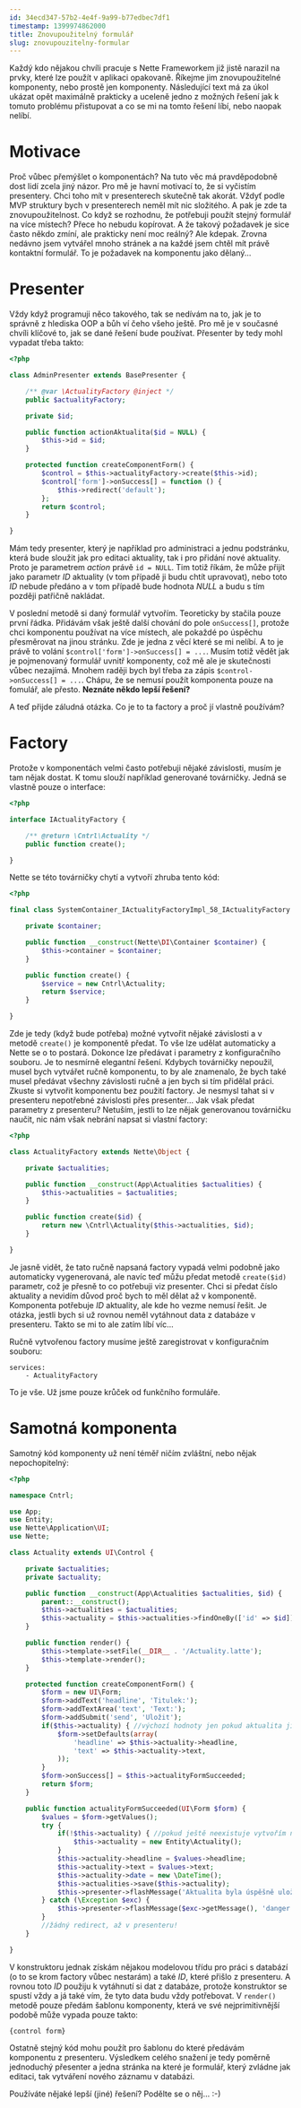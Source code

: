 ```yaml
---
id: 34ecd347-57b2-4e4f-9a99-b77edbec7df1
timestamp: 1399974862000
title: Znovupoužitelný formulář
slug: znovupouzitelny-formular
---
```

Každý kdo nějakou chvíli pracuje s Nette Frameworkem již jistě narazil na prvky, které lze použít v aplikaci opakovaně. Říkejme jim znovupoužitelné komponenty, nebo prostě jen komponenty. Následující text má za úkol ukázat opět maximálně prakticky a uceleně jedno z možných řešení jak k tomuto problému přistupovat a co se mi na tomto řešení líbí, nebo naopak nelíbí.

# Motivace

Proč vůbec přemýšlet o komponentách? Na tuto věc má pravděpodobně dost lidí zcela jiný názor. Pro mě je havní motivací to, že si vyčistím presentery. Chci toho mít v presenterech skutečně tak akorát. Vždyť podle MVP struktury bych v presenterech neměl mít nic složitého. A pak je zde ta znovupoužitelnost. Co když se rozhodnu, že potřebuji použít stejný formulář na více místech? Přece ho nebudu kopírovat. A že takový požadavek je sice často někdo zmíní, ale prakticky není moc reálný? Ale kdepak. Zrovna nedávno jsem vytvářel mnoho stránek a na každé jsem chtěl mít právě kontaktní formulář. To je požadavek na komponentu jako dělaný...

# Presenter

Vždy když programuji něco takového, tak se nedívám na to, jak je to správně z hlediska OOP a bůh ví čeho všeho ještě. Pro mě je v současné chvíli klíčové to, jak se dané řešení bude používat. Přesenter by tedy mohl vypadat třeba takto:

```php
<?php

class AdminPresenter extends BasePresenter {

	/** @var \ActualityFactory @inject */
	public $actualityFactory;

	private $id;

	public function actionAktualita($id = NULL) {
		$this->id = $id;
	}

	protected function createComponentForm() {
		$control = $this->actualityFactory->create($this->id);
		$control['form']->onSuccess[] = function () {
			$this->redirect('default');
		};
		return $control;
	}

}
```

Mám tedy presenter, který je například pro administraci a jednu podstránku, která bude sloužit jak pro editaci aktuality, tak i pro přidání nové aktuality. Proto je parametrem *action* právě `id = NULL`. Tim totiž říkám, že může přijít jako parametr *ID* aktuality (v tom případě ji budu chtít upravovat), nebo toto *ID* nebude předáno a v tom případě bude hodnota *NULL* a budu s tím později patřičně nakládat.

V poslední metodě si daný formulář vytvořím. Teoreticky by stačila pouze první řádka. Přidávám však ještě další chování do pole `onSuccess[]`, protože chci komponentu používat na více místech, ale pokaždé po úspěchu přesměrovat na jinou stránku. Zde je jedna z věcí které se mi nelíbí. A to je právě to volání `$control['form']->onSuccess[] = ...`. Musím totiž vědět jak je pojmenovaný formulář uvnitř komponenty, což mě ale je skutečnosti vůbec nezajímá. Mnohem raději bych byl třeba za zápis `$control->onSuccess[] = ...`. Chápu, že se nemusí použít komponenta pouze na fomulář, ale přesto. **Neznáte někdo lepší řešení?**

A teď přijde záludná otázka. Co je to ta factory a proč jí vlastně používám?

# Factory

Protože v komponentách velmi často potřebuji nějaké závislosti, musím je tam nějak dostat. K tomu slouží například generované továrničky. Jedná se vlastně pouze o interface:

```php
<?php

interface IActualityFactory {

	/** @return \Cntrl\Actuality */
	public function create();

}
```

Nette se této továrničky chytí a vytvoří zhruba tento kód:

```php
<?php

final class SystemContainer_IActualityFactoryImpl_58_IActualityFactory implements IActualityFactory {

	private $container;

	public function __construct(Nette\DI\Container $container) {
		$this->container = $container;
	}

	public function create() {
		$service = new Cntrl\Actuality;
		return $service;
	}

}
```

Zde je tedy (když bude potřeba) možné vytvořit nějaké závislosti a v metodě `create()` je komponentě předat. To vše lze udělat automaticky a Nette se o to postará. Dokonce lze předávat i parametry z konfiguračního souboru. Je to nesmírně elegantní řešení. Kdybych továrničky nepoužil, musel bych vytvářet ručně komponentu, to by ale znamenalo, že bych také musel předávat všechny závislosti ručně a jen bych si tím přidělal práci. Zkuste si vytvořit komponentu bez použití factory. Je nesmysl tahat si v presenteru nepotřebné závislosti přes presenter... Jak však předat parametry z presenteru? Netuším, jestli to lze nějak generovanou továrničku naučit, nic nám však nebrání napsat si vlastní factory:

```php
<?php

class ActualityFactory extends Nette\Object {

	private $actualities;

	public function __construct(App\Actualities $actualities) {
		$this->actualities = $actualities;
	}

	public function create($id) {
		return new \Cntrl\Actuality($this->actualities, $id);
	}

}
```

Je jasně vidět, že tato ručně napsaná factory vypadá velmi podobně jako automaticky vygenerovaná, ale navíc teď můžu předat metodě `create($id)` parametr, což je přesně to co potřebuji viz presenter. Chci si předat číslo aktuality a nevidím důvod proč bych to měl dělat až v komponentě. Komponenta potřebuje *ID* aktuality, ale kde ho vezme nemusí řešit. Je otázka, jestli bych si už rovnou neměl vytáhnout data z databáze v presenteru. Takto se mi to ale zatím líbí víc...

Ručně vytvořenou factory musíme ještě zaregistrovat v konfiguračním souboru:

```neon
services:
	- ActualityFactory
```

To je vše. Už jsme pouze krůček od funkčního formuláře.

# Samotná komponenta

Samotný kód komponenty už není téměř ničím zvláštní, nebo nějak nepochopitelný:

```php
<?php

namespace Cntrl;

use App;
use Entity;
use Nette\Application\UI;
use Nette;

class Actuality extends UI\Control {

	private $actualities;
	private $actuality;

	public function __construct(App\Actualities $actualities, $id) {
		parent::__construct();
		$this->actualities = $actualities;
		$this->actuality = $this->actualities->findOneBy(['id' => $id]);
	}

	public function render() {
		$this->template->setFile(__DIR__ . '/Actuality.latte');
		$this->template->render();
	}

	protected function createComponentForm() {
		$form = new UI\Form;
		$form->addText('headline', 'Titulek:');
		$form->addTextArea('text', 'Text:');
		$form->addSubmit('send', 'Uložit');
		if($this->actuality) { //výchozí hodnoty jen pokud aktualita již existuje
			$form->setDefaults(array(
				'headline' => $this->actuality->headline,
				'text' => $this->actuality->text,
			));
		}
		$form->onSuccess[] = $this->actualityFormSucceeded;
		return $form;
	}

	public function actualityFormSucceeded(UI\Form $form) {
		$values = $form->getValues();
		try {
			if(!$this->actuality) { //pokud ještě neexistuje vytvořím novou entitu
				$this->actuality = new Entity\Actuality();
			}
			$this->actuality->headline = $values->headline;
			$this->actuality->text = $values->text;
			$this->actuality->date = new \DateTime();
			$this->actualities->save($this->actuality);
			$this->presenter->flashMessage('Aktualita byla úspěšně uložena.', 'success');
		} catch (\Exception $exc) {
			$this->presenter->flashMessage($exc->getMessage(), 'danger');
		}
		//žádný redirect, až v presenteru!
	}

}
```

V konstruktoru jednak získám nějakou modelovou třídu pro práci s databází (o to se krom factory  vůbec nestarám) a také *ID*, které přišlo z presenteru. A rovnou toto *ID* použiju k vytáhnutí si dat z databáze, protože konstruktor se spustí vždy a já také vím, že tyto data budu vždy potřebovat. V `render()` metodě pouze předám šablonu komponenty, která ve své nejprimitivnější podobě může vypada pouze takto:

```
{control form}
```

Ostatně stejný kód mohu použít pro šablonu do které předávám komponentu z presenteru. Výsledkem celého snažení je tedy poměrně jednoduchý přesenter a jedna stránka na které je formulář, který zvládne jak editaci, tak vytváření nového záznamu v databázi.

Používáte nějaké lepší (jiné) řešení? Podělte se o něj... :-)